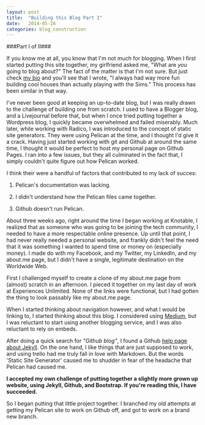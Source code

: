 ```yaml
---
layout: post
title:  "Building this Blog Part I"
date:	2014-05-26
categories: blog_construction
---
```


###Part I of II###

If you know me at all, you know that I'm not much for blogging. When I first started putting this site together, my girlfriend asked me, "What are _you_ going to blog about?" The fact of the matter is that I'm not sure. But just check [my bio](http://slobatch.github.bio) and you'll see that I wrote, "I always had way more fun building cool houses than actually playing with the Sims." This process has been similar in that way. 

I've never been good at keeping an up-to-date blog, but I was really drawn to the challenge of building one from scratch. I used to have a Blogger blog, and a Livejournal before that, but when I once tried putting together a Wordpress blog, I quickly became overwhelmed and failed miserably. Much later, while working with Radico, I was introduced to the concept of static site generators. They were using Pelican at the time, and I thought I'd give it a crack. Having just started working with git and Github at around the same time, I thought it would be perfect to host my personal page on Github Pages. I ran into a few issues, but they all culminated in the fact that, I simply couldn't quite figure out how Pelican worked. 

I think their were a handful of factors that contributed to my lack of succes:

1. Pelican's documentation was lacking.

1. I didn't understand how the Pelican files came together.

1. Github doesn't run Pelican. 

About three weeks ago, right around the time I began working at Knotable, I realized that as someone who was going to be joining the tech community, I needed to have a more respectable online presence. Up until that point, I had never really needed a personal website, and frankly didn't feel the need that it was something I wanted to spend time or money on (especially money). I made do with my Facebook, and my Twitter, my LinkedIn, and my about.me page, but I didn't have a single, legitimate destination on the Worldwide Web. 

First I challenged myself to create a clone of my about.me page from (almost) scratch in an afternoon. I pieced it together on my last day of work at Experiences Unlimited. None of the links were functional, but I had gotten the thing to look passably like my about.me page.

When I started thinking about navigation however, and what I would be linking to, I started thinking about this blog. I considered using [Medium](http://www.medium.com), but I was reluctant to start using another blogging service, and I was also reluctant to rely on embeds. 

After doing a quick search for _"Github blog"_, I found a Github [help page about Jekyll](https://help.github.com/articles/using-jekyll-with-pages). On the one hand, I like things that are just supposed to work, and using trello had me truly fall in love with Markdown. But the words 'Static Site Generator' caused me to shudder in fear of the headache that Pelican had caused me.

**I accepted my own challenge of putting together a slightly more grown up website, using Jekyll, Github, and Bootstrap. If you're reading this, I have succeeded.**

So I began putting that little project together. I branched my old attempts at getting my Pelican site to work on Github off, and got to work on a brand new branch.